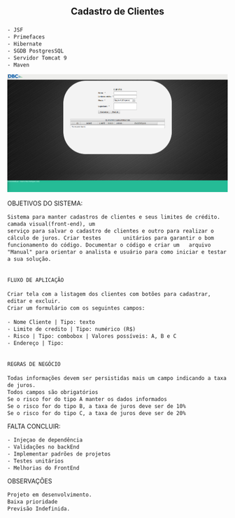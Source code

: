 <h2><p align="center"> Cadastro de Clientes </p></h2>

	- JSF
	- Primefaces
	- Hibernate
	- SGDB PostgresSQL
	- Servidor Tomcat 9
	- Maven

<p align="center"> <img src="/CadastroClientes/printScreen/screen1.png" width="950"/></p>


OBJETIVOS DO SISTEMA: 

	Sistema para manter cadastros de clientes e seus limites de crédito. camada visual(front-end), um
	serviço para salvar o cadastro de clientes e outro para realizar o cálculo de juros. Criar testes 		unitários para garantir o bom funcionamento do código. Documentar o código e criar um 	arquivo 	"Manual" para orientar o analista e usuário para como iniciar e testar a sua solução.


	FLUXO DE APLICAÇÃO

	Criar tela com a listagem dos clientes com botões para cadastrar, editar e excluir.
	Criar um formulário com os seguintes campos:

	- Nome Cliente | Tipo: texto
	- Limite de credito | Tipo: numérico (R$)
	- Risco | Tipo: combobox | Valores possíveis: A, B e C
	- Endereço | Tipo: 


	REGRAS DE NEGÓCIO

	Todas informações devem ser persistidas mais um campo indicando a taxa de juros.
	Todos campos são obrigatórios
	Se o risco for do tipo A manter os dados informados
	Se o risco for do tipo B, a taxa de juros deve ser de 10%
	Se o risco for do tipo C, a taxa de juros deve ser de 20%


FALTA CONCLUIR:

	- Injeçao de dependência
	- Validações no backEnd
	- Implementar padrões de projetos
	- Testes unitários
	- Melhorias do FrontEnd


OBSERVAÇÕES

	Projeto em desenvolvimento.
	Baixa prioridade
	Previsão Indefinida.
